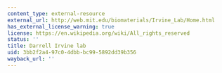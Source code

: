 ```yaml
---
content_type: external-resource
external_url: http://web.mit.edu/biomaterials/Irvine_Lab/Home.html
has_external_license_warning: true
license: https://en.wikipedia.org/wiki/All_rights_reserved
status: ''
title: Darrell Irvine lab
uid: 3bb2f2a4-97c0-4dbb-bc99-5892dd39b356
wayback_url: ''
---
```

